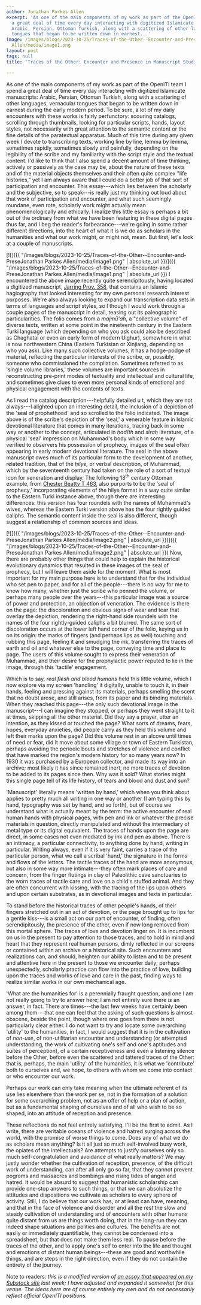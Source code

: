 ```yaml
---
author: Jonathan Parkes Allen
excerpt: 'As one of the main components of my work as part of the OpenITI team I spend
  a great deal of time every day interacting with digitized Islamicate manuscripts:
  Arabic, Persian, Ottoman Turkish, along with a scattering of other languages, vernacular
  tongues that began to be written down in earnest...'
image: /images/blogs/2023-10-25/Traces-of-the-Other--Encounter-and-PreseJonathan Parkes
  Allen/media/image1.png
layout: post
tags: null
title: 'Traces of the Other: Encounter and Presence in Manuscript Studies'

---
```

As one of the main components of my work as part of the OpenITI team I spend a great deal of time every day interacting with digitized Islamicate manuscripts: Arabic, Persian, Ottoman Turkish, along with a scattering of other languages, vernacular tongues that began to be written down in earnest during the early modern period. To be sure, a lot of my daily encounters with these works is fairly perfunctory: scouring catalogs, scrolling through thumbnails, looking for particular scripts, hands, layout styles, not necessarily with great attention to the semantic content or the fine details of the paratextual apparatus. Much of this time during any given week I devote to transcribing texts, working line by line, lemma by lemma, sometimes rapidly, sometimes slowly and painfully, depending on the legibility of the scribe and my familiarity with the script style and the textual content. I'd like to think that I also spend a decent amount of time thinking, actively or passively as the case may be, about the nature of these texts and of the material objects themselves and their often quite complex "life histories," yet I am always aware that I could do a better job of that sort of participation and encounter. This essay---which lies between the scholarly and the subjective, so to speak---is really just my thinking out loud about that work of participation and encounter, and what such seemingly mundane, even rote, scholarly work might actually mean phenomenologically and ethically. I realize this little essay is perhaps a bit out of the ordinary from what we have been featuring in these digital pages thus far, and I beg the reader's forbearance---we're going in some rather different directions, into the heart of what it is we do as scholars in the humanities and what our work might, or might not, mean. But first, let's look at a couple of manuscripts.

[![]({{ "/images/blogs/2023-10-25/Traces-of-the-Other--Encounter-and-PreseJonathan Parkes Allen/media/image1.png" | absolute_url }})]({{ "/images/blogs/2023-10-25/Traces-of-the-Other--Encounter-and-PreseJonathan Parkes Allen/media/image1.png" | absolute_url }})
I encountered the above image recently quite serendipitously, having located a digitized manuscript, [Jarring Prov. 358](https://www.alvin-portal.org/alvin/view.jsf?pid=alvin-record%3A29954&dswid=-5755), that contains an Islamic hagiography that looked interesting for my own personal research interest purposes. We're also always looking to expand our transcription data sets in terms of languages and script styles, so I though I would work through a couple pages of the manuscript in detail, teasing out its paleographic particularities. The folio comes from a *majmū'ah*, a "collective volume" of diverse texts, written at some point in the nineteenth century in the Eastern Turki language (which depending on who you ask could also be described as Chaghatai or even an early form of modern Uighur), somewhere in what is now northwestern China (Eastern Turkistan or Xinjiang, depending on who you ask). Like many such collective volumes, it has a hodge-podge of material, reflecting the particular interests of the scribe, or, possibly, someone who commissioned the compilation. Sometimes referred to as 'single volume libraries,' these volumes are important sources in reconstructing pre-print modes of textuality and intellectual and cultural life, and sometimes give clues to even more personal kinds of emotional and physical engagement with the contents of texts.

As I read the catalog description---helpfully detailed u t, which they are not always---I alighted upon an interesting detail, the inclusion of a depiction of the 'seal of prophethood' and so scrolled to the folio indicated. The image above is of the scribe's depiction of the 'seal,' a venerable feature in Islamic devotional literature that comes in many iterations, tracing back in some way or another to the concept, articulated in *ḥadīth* and *sīrah* literature, of a physical 'seal' impression on Muhammad's body which in some way verified to observers his possession of prophecy, images of the seal often appearing in early modern devotional literature. The seal in the above manuscript owes much of its particular form to the development of another, related tradition, that of the *ḥilye,* or verbal description, of Muhammad, which by the seventeenth century had taken on the role of a sort of textual icon for veneration and display. The following 18<sup>th</sup> century Ottoman example, from [Chester Beatty T 463](https://viewer.cbl.ie/viewer/image/T_463/187/), also purports to be the 'seal of prophecy,' incorporating elements of the hilye format in a way quite similar to the Eastern Turki instance above, though there are interesting differences: this version has four roundels with the names of Muhammad's wives, whereas the Eastern Turki version above has the four rightly guided caliphs. The semantic content inside the seal is also different, though suggest a relationship of common sources and ideas.

[![]({{ "/images/blogs/2023-10-25/Traces-of-the-Other--Encounter-and-PreseJonathan Parkes Allen/media/image2.png" | absolute_url }})]({{ "/images/blogs/2023-10-25/Traces-of-the-Other--Encounter-and-PreseJonathan Parkes Allen/media/image2.png" | absolute_url }})
Now, there are probably other things that could help to explain the historical evolutionary dynamics that resulted in these images of the seal of prophecy, but I will leave them aside for the moment. What is most important for my main purpose here is to understand that for the individual who set pen to paper, and for all of the people---there is no way for me to know how many, whether just the scribe who penned the volume, or perhaps many people over the years---this particular image was a source of power and protection, an objection of veneration. The evidence is there on the page: the discoloration and obvious signs of wear and tear that overlay the depiction, rendering the right-hand side roundels with the names of the four rightly-guided caliphs a bit blurred. The same sort of discoloration occurs at the lower left hand corner of the folio, keying us in on its origin: the marks of fingers (and perhaps lips as well) touching and rubbing this page, feeling it and smudging the ink, transferring the traces of earth and oil and whatever else to the page, conveying time and place to page. The users of this volume sought to express their veneration of Muhammad, and their desire for the prophylactic power reputed to lie in the image, through this 'tactile' engagement.

Which is to say, *real flesh and blood humans* held this little volume, which I now explore via my screen 'handling' it digitally, unable to touch it, in their hands, feeling and pressing against its materials, perhaps smelling the scent that no doubt arose, and still arises, from its paper and its binding materials. When they reached this page---the only such devotional image in the manuscript---I can imagine they stopped, or perhaps they went straight to it at times, skipping all the other material. Did they say a prayer, utter an intention, as they kissed or touched the page? What sorts of dreams, fears, hopes, everyday anxieties, did people carry as they held this volume and left their marks upon the page? Did this volume rest in an alcove until times of need or fear, did it move about some village or town of Eastern Turkistan, perhaps avoiding the periodic bouts and stretches of violence and conflict that have marked the region's modern history for so many years now? In 1930 it was purchased by a European collector, and made its way into an archive; most likely it has since remained inert, no more traces of devotion to be added to its pages since then. Why was it sold? What stories might this single page tell of its life history, of tears and blood and dust and sun?

'Manuscript' literally means 'written by hand,' which when you think about applies to pretty much all writing in one way or another (I am typing this by hand, typography was set by hand, and so forth), but of course we understand what is actually meant by the term: the active encounter of real human hands with physical pages, with pen and ink or whatever the precise materials in question, directly manipulated and without the intermediary of metal type or its digital equivalent. The traces of hands upon the page are direct, in some cases not even mediated by ink and pen as above. There is an intimacy, a particular connectivity, to anything done by hand, writing in particular. Writing always, even if it is very faint, carries a trace of the particular person, what we call a scribal 'hand,' the signature in the forms and flows of the letters. The tactile traces of the hand are more anonymous, but also in some way more intimate---they often mark places of care and concern, from the finger flutings in clay of Paleolithic cave sanctuaries to the worn traces of tactile care and love on a child's stuffed animal. And they are often concurrent with kissing, with the tracing of the lips upon others and upon certain substrates, as in devotional images and texts in particular.

To stand before the historical traces of other people's hands, of their fingers stretched out in an act of devotion, or the page brought up to lips for a gentle kiss---is a small act on our part of encounter, of finding, often serendipitously, the presence of the other, even if now long removed from this mortal sphere. The traces of love and devotion linger on. It is incumbent on us in the present to pay attention to those traces, and to hold in mind and heart that they represent real human persons, dimly reflected in our screens or contained within an archive or a historical site. Such encounters and realizations can, and should, heighten our ability to listen and to be present and attentive here in the present to those we encounter daily; perhaps unexpectedly, scholarly practice can flow into the practice of love, building upon the traces and works of love and care in the past, finding ways to realize similar works in our own mechanical age.

'What are the humanities for' is a perennially fraught question, and one I am not really going to try to answer here; I am not entirely sure there *is* an answer, in fact. There are times---the last few weeks have certainly been among them---that one can feel that the asking of such questions is almost obscene, beside the point, though where one goes from there is not particularly clear either. I do not want to try and locate some overarching 'utility' to the humanities, in fact, I would suggest that it is in the cultivation of *non-use*, of non-utilitarian encounter and understanding (or attempted understanding, the work of cultivating one's self and one's aptitudes and suites of perception), of a certain receptiveness and even a listening silence before the Other, before even the scattered and tattered traces of the Other: that is, perhaps, the main 'utility' of the humanities, it is what we 'contribute' both to ourselves and, we hope, to others with whom we come into contact or who encounter our work.

Perhaps our work can only take meaning when the ultimate referent of its use lies elsewhere than the work per se, not in the formation of a solution for some overarching problem, not as an offer of help or a plan of action, but as a fundamental shaping of ourselves and of all who wish to be so shaped, into an attitude of reception and presence.

These reflections do not feel entirely satisfying, I'll be the first to admit. As I write, there are veritable oceans of violence and hatred surging across the world, with the promise of worse things to come. Does any of what we do as scholars mean anything? Is it all just so much self-involved busy work, the opiates of the intellectuals? Are attempts to justify ourselves only so much self-congratulation and avoidance of what really matters? We may justly wonder whether the cultivation of reception, presence, of the difficult work of understanding, can after all only go so far, that they cannot prevent pogroms and massacres and bombings and rising tides of anger and hatred. It would be absurd to suggest that humanistic scholarship can provide one-stop answers to such things, or that we can absolutize the attitudes and dispositions we cultivate as scholars to every sphere of activity. Still, I do believe that our work has, or at least can have, meaning, and that in the face of violence and disorder and all the rest the slow and steady cultivation of understanding and of encounters with other humans quite distant from us are things worth doing, that in the long-run they can indeed shape situations and polities and cultures. The benefits are not easily or immediately quantifiable, they cannot be condensed into a spreadsheet, but that does not make them less real. To pause before the traces of the other, and to apply one's self to enter into the life and thought and emotions of distant human beings---these are good and worthwhile things, and are steps in the right direction, even if they do not contain the entirety of the journey.

Note to readers: *this is a modified version of [an essay that appeared on my Substack site](https://jonathanparkesallen.substack.com/p/traces-on-the-page) last week; I have adjusted and expanded it somewhat for this venue. The ideas here are of course entirely my own and do not necessarily reflect official OpenITI positions.*
